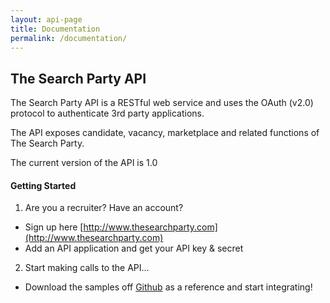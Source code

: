 ```yaml
---
layout: api-page
title: Documentation
permalink: /documentation/
---
```


## The Search Party API
The Search Party API is a RESTful web service and uses the OAuth (v2.0) protocol to authenticate 3rd party applications.

The API exposes candidate, vacancy, marketplace and related functions of The Search Party.

The current version of the API is 1.0

#### Getting Started
1. Are you a recruiter? Have an account?
- Sign up here [http://www.thesearchparty.com](http://www.thesearchparty.com)
- Add an API application and get your API key & secret
2. Start making calls to the API...
- Download the samples off [Github](https://github.com/thesearchparty) as a reference and start integrating!
